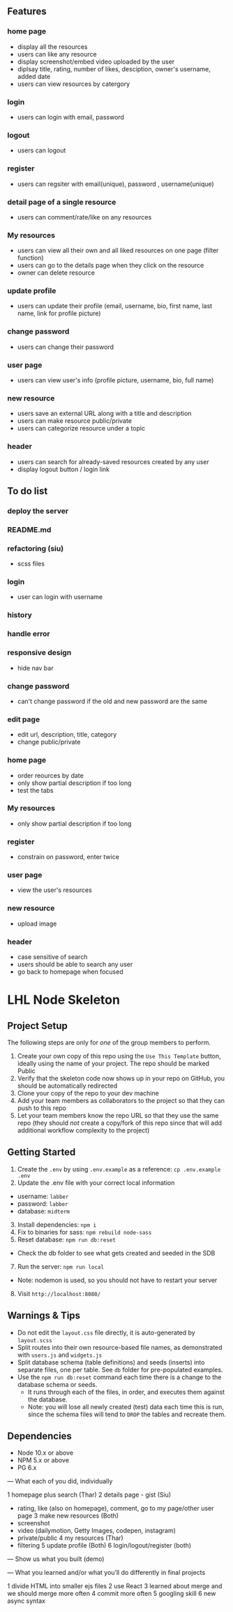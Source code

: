 ## Features

### home page

- display all the resources
- users can like any resource
- display screenshot/embed video uploaded by the user
- diplsay title, rating, number of likes, desciption, owner's username, added date
- users can view resources by catergory

### login

- users can login with email, password

### logout

- users can logout

### register

- users can regsiter with email(unique), password , username(unique)

### detail page of a single resource

- users can comment/rate/like on any resources

### My resources

- users can view all their own and all liked resources on one page (filter function)
- users can go to the details page when they click on the resource
- owner can delete resource

### update profile

- users can update their profile (email, username, bio, first name, last name, link for profile picture)

### change password

- users can change their password

### user page

- users can view user's info (profile picture, username, bio, full name)

### new resource

- users save an external URL along with a title and description
- users can make resource public/private
- users can categorize resource under a topic

### header

- users can search for already-saved resources created by any user
- display logout button / login link

## To do list

### deploy the server

### README.md

### refactoring (siu)

- scss files

### login

- user can login with username

### history

### handle error

### responsive design

- hide nav bar

### change password

- can't change password if the old and new password are the same

### edit page

- edit url, description, title, category
- change public/private

### home page

- order reources by date
- only show partial description if too long
- test the tabs

### My resources

- only show partial description if too long

### register

- constrain on password, enter twice

### user page

- view the user's resources

### new resource

- upload image

### header

- case sensitive of search
- users should be able to search any user
- go back to homepage when focused

# LHL Node Skeleton

## Project Setup

The following steps are only for _one_ of the group members to perform.

1. Create your own copy of this repo using the `Use This Template` button, ideally using the name of your project. The repo should be marked Public
2. Verify that the skeleton code now shows up in your repo on GitHub, you should be automatically redirected
3. Clone your copy of the repo to your dev machine
4. Add your team members as collaborators to the project so that they can push to this repo
5. Let your team members know the repo URL so that they use the same repo (they should _not_ create a copy/fork of this repo since that will add additional workflow complexity to the project)

## Getting Started

1. Create the `.env` by using `.env.example` as a reference: `cp .env.example .env`
2. Update the .env file with your correct local information

- username: `labber`
- password: `labber`
- database: `midterm`

3. Install dependencies: `npm i`
4. Fix to binaries for sass: `npm rebuild node-sass`
5. Reset database: `npm run db:reset`

- Check the db folder to see what gets created and seeded in the SDB

7. Run the server: `npm run local`

- Note: nodemon is used, so you should not have to restart your server

8. Visit `http://localhost:8080/`

## Warnings & Tips

- Do not edit the `layout.css` file directly, it is auto-generated by `layout.scss`
- Split routes into their own resource-based file names, as demonstrated with `users.js` and `widgets.js`
- Split database schema (table definitions) and seeds (inserts) into separate files, one per table. See `db` folder for pre-populated examples.
- Use the `npm run db:reset` command each time there is a change to the database schema or seeds.
  - It runs through each of the files, in order, and executes them against the database.
  - Note: you will lose all newly created (test) data each time this is run, since the schema files will tend to `DROP` the tables and recreate them.

## Dependencies

- Node 10.x or above
- NPM 5.x or above
- PG 6.x

— What each of you did, individually

1 homepage plus search (Thar)
2 details page - gist (Siu)

- rating, like (also on homepage), comment, go to my page/other user page
  3 make new resources (Both)
- screenshot
- video (dailymotion, Getty Images, codepen, instagram)
- private/public
  4 my resources (Thar)
- filtering
  5 update profile (Both)
  6 login/logout/register (both)

— Show us what you built (demo)

— What you learned and/or what you’ll do differently in final projects

1 divide HTML into smaller ejs files
2 use React
3 learned about merge and we should merge more often
4 commit more often
5 googling skill
6 new async syntax

